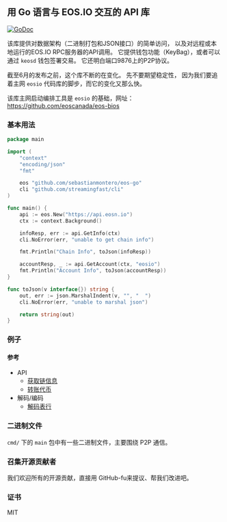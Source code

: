 ## 用 Go 语言与 EOS.IO 交互的 API 库

[![GoDoc](https://godoc.org/github.com/sebastianmontero/eos-go?status.svg)](https://godoc.org/github.com/sebastianmontero/eos-go)

该库提供对数据架构（二进制打包和JSON接口）的简单访问，
以及对远程或本地运行的EOS.IO RPC服务器的API调用。
它提供钱包功能（KeyBag），或者可以通过 `keosd` 钱包签署交易。
它还明白端口9876上的P2P协议。

截至6月的发布之前，这个库不断的在变化。 先不要期望稳定性，
因为我们要追着主网 `eosio` 代码库的脚步，而它的变化又那么快。

该库主网启动编排工具是 `eosio` 的基础，网址：
https://github.com/eoscanada/eos-bios

### 基本用法

```go
package main

import (
	"context"
	"encoding/json"
	"fmt"

	eos "github.com/sebastianmontero/eos-go"
	cli "github.com/streamingfast/cli"
)

func main() {
	api := eos.New("https://api.eosn.io")
	ctx := context.Background()

	infoResp, err := api.GetInfo(ctx)
	cli.NoError(err, "unable to get chain info")

	fmt.Println("Chain Info", toJson(infoResp))

	accountResp, _ := api.GetAccount(ctx, "eosio")
	fmt.Println("Account Info", toJson(accountResp))
}

func toJson(v interface{}) string {
	out, err := json.MarshalIndent(v, "", "  ")
	cli.NoError(err, "unable to marshal json")

	return string(out)
}
```

### 例子

#### 参考

 * API
    * [获取链信息](./example_api_get_info_test.go)
    * [转账代币](./example_api_transfer_eos_test.go)
 * 解码/编码
    * [解码表行](./example_abi_decode_test.go)

### 二进制文件

`cmd/` 下的 `main` 包中有一些二进制文件，主要围绕 P2P 通信。

### 召集开源贡献者

我们欢迎所有的开源贡献，直接用 GitHub-fu来提议、帮我们改进吧。

### 证书

MIT
